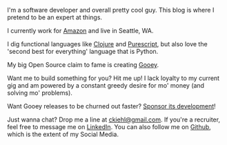 I'm a software developer and overall pretty cool guy. This blog is where I pretend to be an expert at things.

I currently work for [Amazon](https://www.amazon.com) and live in Seattle, WA.

I dig functional languages like [Clojure](https://clojure.org/) and [Purescript](https://www.purescript.org/), but also love the 'second best for everything' language that is Python.

My big Open Source claim to fame is creating [Gooey](https://github.com/chriskiehl/Gooey).

Want me to build something for you? Hit me up! I lack loyalty to my current gig and am powered by a constant greedy desire for mo' money (and solving mo' problems).

Want Gooey releases to be churned out faster? [Sponsor its development](https://www.patreon.com/chriskiehl)!

Just wanna chat? Drop me a line at [ckiehl@gmail.com](mailto:ckiehl@gmail.com). If you're a
recruiter, feel free to message me on [LinkedIn](https://www.linkedin.com/in/chris-kiehl-34426587/).
You can also follow me on [Github](https://github.com/chriskiehl), which is the extent of my Social Media.